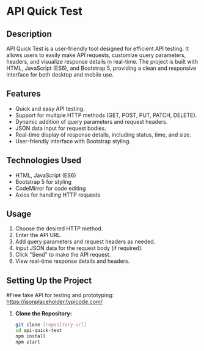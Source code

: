# API Quick Test

## Description

API Quick Test is a user-friendly tool designed for efficient API testing. It allows users to easily make API requests, customize query parameters, headers, and visualize response details in real-time. The project is built with HTML, JavaScript (ES6), and Bootstrap 5, providing a clean and responsive interface for both desktop and mobile use.

## Features

- Quick and easy API testing.
- Support for multiple HTTP methods (GET, POST, PUT, PATCH, DELETE).
- Dynamic addition of query parameters and request headers.
- JSON data input for request bodies.
- Real-time display of response details, including status, time, and size.
- User-friendly interface with Bootstrap styling.

## Technologies Used

- HTML, JavaScript (ES6)
- Bootstrap 5 for styling
- CodeMirror for code editing
- Axios for handling HTTP requests

## Usage

1. Choose the desired HTTP method.
2. Enter the API URL.
3. Add query parameters and request headers as needed.
4. Input JSON data for the request body (if required).
5. Click "Send" to make the API request.
6. View real-time response details and headers.

## Setting Up the Project
#Free fake API for testing and prototyping: https://jsonplaceholder.typicode.com/
1. **Clone the Repository:**
   ```bash
   git clone [repository-url]
   cd api-quick-test
   npm install
   npm start
   ```
